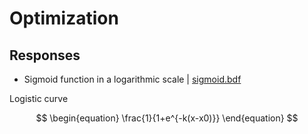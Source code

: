 
# Optimization

## Responses

- Sigmoid function in a logarithmic scale | [sigmoid.bdf](responses/sigmoid.bdf)

Logistic curve

$$ 
\begin{equation}
    \frac{1}{1+e^{-k(x-x0)}}
\end{equation}
$$

